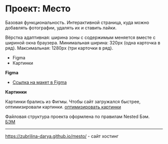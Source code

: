 # Проект: Место

Базовая функциональность.
Интерактивной страница, куда можно добавлять фотографии, удалять их и ставить лайки.

Вёрстка адаптивная: ширина зоны с содержимым меняется вместе с шириной окна браузера.
Минимальная ширина: 320px (одна карточка в ряд).
Максимальная: 1280px (три карточки в ряд).

- Figma
- Картинки

**Figma**

- [Ссылка на макет в Figma](https://www.figma.com/file/2cn9N9jSkmxD84oJik7xL7/JavaScript.-Sprint-4?node-id=0%3A1)

**Картинки**

Картинки брались из Фигмы.
Чтобы сайт загружался быстрее, оптимизировали картинки.
[оптимизировать картинки](https://tinypng.com/)

Файловая структура проекта оформлена по правилам Nested Бэм.  
 [БЭМ](https://ru.bem.info/methodology/filestructure/)

---

https://zubrilina-darya.github.io/mesto/ - сайт хостинг
